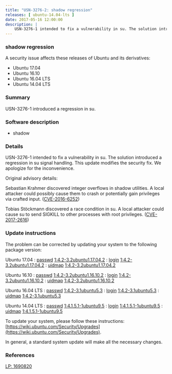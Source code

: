 ```yaml
---
title: "USN-3276-2: shadow regression"
releases: [ ubuntu-14.04-lts ]
date: 2017-05-16 12:00:00
description: |
    USN-3276-1 intended to fix a vulnerability in su. The solution introduced a regression in su signal handling. This update modifies the security fix. We apologize for the inconvenience.
--- 
```

 
### shadow regression

A security issue affects these releases of Ubuntu and its derivatives:

* Ubuntu 17.04
* Ubuntu 16.10
* Ubuntu 16.04 LTS
* Ubuntu 14.04 LTS

### Summary

USN-3276-1 introduced a regression in su. 

### Software description

* shadow 

### Details

USN-3276-1 intended to fix a vulnerability in su. The solution introduced a regression in su signal handling. This update modifies the security fix. We apologize for the inconvenience.

Original advisory details:

 Sebastian Krahmer discovered integer overflows in shadow utilities. A local attacker could possibly cause them to crash or potentially gain privileges via crafted input. ([CVE-2016-6252](http://people.ubuntu.com/~ubuntu-security/cve/CVE-2016-6252))

 Tobias Stöckmann discovered a race condition in su. A local attacker could cause su to send SIGKILL to other processes with root privileges. ([CVE-2017-2616](http://people.ubuntu.com/~ubuntu-security/cve/CVE-2017-2616)) 

### Update instructions

The problem can be corrected by updating your system to the following package version:

Ubuntu 17.04
 : [passwd](https://launchpad.net/ubuntu/+source/shadow) <span> [1:4.2-3.2ubuntu1.17.04.2](https://launchpad.net/ubuntu/+source/shadow/1:4.2-3.2ubuntu1.17.04.2) </span> 
 : [login](https://launchpad.net/ubuntu/+source/shadow) <span> [1:4.2-3.2ubuntu1.17.04.2](https://launchpad.net/ubuntu/+source/shadow/1:4.2-3.2ubuntu1.17.04.2) </span> 
 : [uidmap](https://launchpad.net/ubuntu/+source/shadow) <span> [1:4.2-3.2ubuntu1.17.04.2](https://launchpad.net/ubuntu/+source/shadow/1:4.2-3.2ubuntu1.17.04.2) </span> 

Ubuntu 16.10
 : [passwd](https://launchpad.net/ubuntu/+source/shadow) <span> [1:4.2-3.2ubuntu1.16.10.2](https://launchpad.net/ubuntu/+source/shadow/1:4.2-3.2ubuntu1.16.10.2) </span> 
 : [login](https://launchpad.net/ubuntu/+source/shadow) <span> [1:4.2-3.2ubuntu1.16.10.2](https://launchpad.net/ubuntu/+source/shadow/1:4.2-3.2ubuntu1.16.10.2) </span> 
 : [uidmap](https://launchpad.net/ubuntu/+source/shadow) <span> [1:4.2-3.2ubuntu1.16.10.2](https://launchpad.net/ubuntu/+source/shadow/1:4.2-3.2ubuntu1.16.10.2) </span> 

Ubuntu 16.04 LTS
 : [passwd](https://launchpad.net/ubuntu/+source/shadow) <span> [1:4.2-3.1ubuntu5.3](https://launchpad.net/ubuntu/+source/shadow/1:4.2-3.1ubuntu5.3) </span> 
 : [login](https://launchpad.net/ubuntu/+source/shadow) <span> [1:4.2-3.1ubuntu5.3](https://launchpad.net/ubuntu/+source/shadow/1:4.2-3.1ubuntu5.3) </span> 
 : [uidmap](https://launchpad.net/ubuntu/+source/shadow) <span> [1:4.2-3.1ubuntu5.3](https://launchpad.net/ubuntu/+source/shadow/1:4.2-3.1ubuntu5.3) </span> 

Ubuntu 14.04 LTS
 : [passwd](https://launchpad.net/ubuntu/+source/shadow) <span> [1:4.1.5.1-1ubuntu9.5](https://launchpad.net/ubuntu/+source/shadow/1:4.1.5.1-1ubuntu9.5) </span> 
 : [login](https://launchpad.net/ubuntu/+source/shadow) <span> [1:4.1.5.1-1ubuntu9.5](https://launchpad.net/ubuntu/+source/shadow/1:4.1.5.1-1ubuntu9.5) </span> 
 : [uidmap](https://launchpad.net/ubuntu/+source/shadow) <span> [1:4.1.5.1-1ubuntu9.5](https://launchpad.net/ubuntu/+source/shadow/1:4.1.5.1-1ubuntu9.5) </span> 

To update your system, please follow these instructions: [https://wiki.ubuntu.com/Security/Upgrades](https://wiki.ubuntu.com/Security/Upgrades).

In general, a standard system update will make all the necessary changes. 

### References

 [LP: 1690820](https://launchpad.net/bugs/1690820)
 
